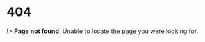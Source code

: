<!-- DOCTOC SKIP -->

# 404

!> **Page not found**. Unable to locate the page you were looking for.
